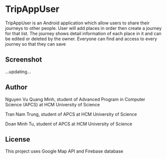 # TripAppUser
TripAppUser is an Android application which allow users to share their journeys to other people. User will add places in order then create a journey for that list. The journey shows detail information of each place in it and can be edited or deleted by the owner. Everyone can find and access to every journey so that they can save 

## Screenshot

...updating...

## Author
Nguyen Vu Quang Minh, student of Advanced Program in Computer Science (APCS) at HCM University of Science 

Tran Nam Trung, student of APCS at HCM University of Science 

Doan Minh Tu, student of APCS at HCM University of Science 

## License
This project uses Google Map API and Firebase database
